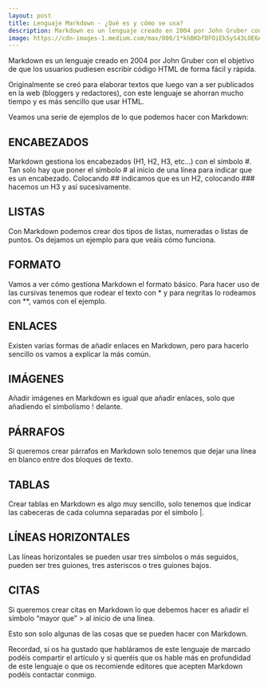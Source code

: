 ```yaml
---
layout: post
title: Lenguaje Markdown - ¿Qué es y cómo se usa?
description: Markdown es un lenguaje creado en 2004 por John Gruber con el objetivo de que los usuarios pudiesen escribir código HTML de forma fácil y rápida.
image: https://cdn-images-1.medium.com/max/800/1*khBKbfBFOiEk5yS43LOE6A.png
---
```


Markdown es un lenguaje creado en 2004 por John Gruber con el objetivo de que los usuarios pudiesen escribir código HTML de forma fácil y rápida.

Originalmente se creó para elaborar textos que luego van a ser publicados en la web (bloggers y redactores), con este lenguaje se ahorran mucho tiempo y es más sencillo que usar HTML.

Veamos una serie de ejemplos de lo que podemos hacer con Markdown:

## ENCABEZADOS

Markdown gestiona los encabezados (H1, H2, H3, etc...) con el símbolo #.
Tan solo hay que poner el símbolo # al inicio de una línea para indicar que es un encabezado.
Colocando ## indicamos que es un H2, colocando ### hacemos un H3 y así sucesivamente.

## LISTAS

Con Markdown podemos crear dos tipos de listas, numeradas o listas de puntos.
Os dejamos un ejemplo para que veáis cómo funciona.

## FORMATO

Vamos a ver cómo gestiona Markdown el formato básico.
Para hacer uso de las cursivas tenemos que rodear el texto con * y para negritas lo rodeamos con **, vamos con el ejemplo.

## ENLACES

Existen varias formas de añadir enlaces en Markdown, pero para hacerlo sencillo os vamos a explicar la más común.

## IMÁGENES

Añadir imágenes en Markdown es igual que añadir enlaces, solo que añadiendo el simbolismo ! delante.

## PÁRRAFOS

Si queremos crear párrafos en Markdown solo tenemos que dejar una línea en blanco entre dos bloques de texto.

## TABLAS

Crear tablas en Markdown es algo muy sencillo, solo tenemos que indicar las cabeceras de cada columna separadas por el símbolo |.

## LÍNEAS HORIZONTALES

Las líneas horizontales se pueden usar tres símbolos o más seguidos, pueden ser tres guiones, tres asteriscos o tres guiones bajos.

## CITAS

Si queremos crear citas en Markdown lo que debemos hacer es añadir el símbolo “mayor que” > al inicio de una línea.

Esto son solo algunas de las cosas que se pueden hacer con Markdown.

Recordad, si os ha gustado que habláramos de este lenguaje de marcado podéis compartir el artículo y si queréis que os hable más en profundidad de este lenguaje o que os recomiende editores que acepten Markdown podéis contactar conmigo.
